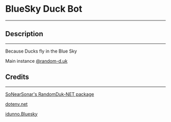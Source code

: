 # BlueSky Duck Bot
<hr>

## Description

<hr>

Because Ducks fly in the Blue Sky

Main instance [@random-d.uk](https://bsky.app/profile/random-d.uk)


## Credits
<hr>

[SoNearSonar's RandomDuk-NET package](https://github.com/SoNearSonar/RandomDuk-NET)

[dotenv.net](https://github.com/bolorundurowb/dotenv.net) 

[idunno.Bluesky](https://github.com/blowdart/idunno.Bluesky)